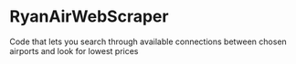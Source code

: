 # RyanAirWebScraper
Code that lets you search through available connections between chosen airports and look for lowest prices
